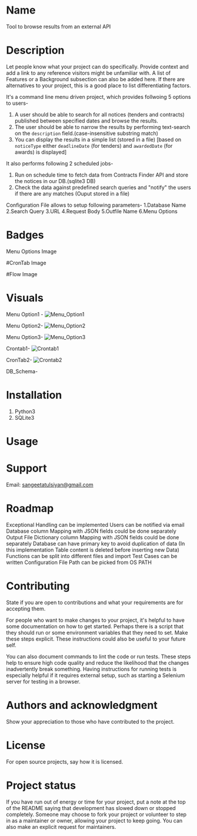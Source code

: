 # Name
Tool to browse results from an external API

# Description
Let people know what your project can do specifically. Provide context and add a link to any reference visitors might be unfamiliar with. A list of Features or a Background subsection can also be added here. If there are alternatives to your project, this is a good place to list differentiating factors.

It's a command line menu driven project, which provides follwoing 5 options to users-
1. A user should be able to search for all notices (tenders and contracts) published between specified dates and browse the results.
2. The user should be able to narrow the results by performing text-search on the `description` field.(case-insensitive substring match)
3. You can display the results in a simple list (stored in a file) [based on `noticeType` either `deadlineDate` (for tenders) and `awardedDate` (for awards) is displayed]

It also performs following 2 scheduled jobs-
1. Run on schedule time to fetch data from Contracts Finder API and store the notices in our DB.(sqlite3 DB)
2. Check the data against predefined search queries and "notify" the users if there are any matches (Ouput stored in a file)

Configuration File allows to setup following parameters-
1.Database Name
2.Search Query
3.URL
4.Request Body
5.Outfile Name
6.Menu Options


# Badges
Menu Options
Image

#CronTab
Image

#Flow
Image


# Visuals
Menu Option1 -
![Menu_Option1](https://github.com/etusang/Repo1/blob/b8c60835ea4358c2399b4002db3a1c6fcece1a92/3.Menu_Option1.JPG?raw=true)

Menu Option2-
![Menu_Option2](https://github.com/etusang/Repo1/blob/140d974562b1f98020a8969ca255cd4dca48d068/4.Menu_Option2.JPG?raw=true)

Menu Option3-
![Menu_Option3](https://github.com/etusang/Repo1/blob/140d974562b1f98020a8969ca255cd4dca48d068/5.Menu_Option3.JPG?raw=true)

Crontab1-
![Crontab1](https://github.com/etusang/Repo1/blob/140d974562b1f98020a8969ca255cd4dca48d068/6.Crontab1.JPG?raw=true)

CronTab2-
![Crontab2](https://github.com/etusang/Repo1/blob/140d974562b1f98020a8969ca255cd4dca48d068/7.Crontab2.JPG?raw=true)

DB_Schema-


# Installation
1. Python3
2. SQLite3


# Usage


# Support
Email: sangeetatulsiyan@gmail.com

# Roadmap
Exceptional Handling can be implemented
Users can be notified via email
Database column Mapping with JSON fields could be done separately
Output File Dictionary column Mapping with JSON fields could be done separately
Database can have primary key to avoid duplication of data (In this implementation Table content is deleted before inserting new Data)
Functions can be split into different files and import
Test Cases can be written
Configuration File Path can be picked from OS PATH

# Contributing
State if you are open to contributions and what your requirements are for accepting them.

For people who want to make changes to your project, it's helpful to have some documentation on how to get started. Perhaps there is a script that they should run or some environment variables that they need to set. Make these steps explicit. These instructions could also be useful to your future self.

You can also document commands to lint the code or run tests. These steps help to ensure high code quality and reduce the likelihood that the changes inadvertently break something. Having instructions for running tests is especially helpful if it requires external setup, such as starting a Selenium server for testing in a browser.

# Authors and acknowledgment
Show your appreciation to those who have contributed to the project.

# License
For open source projects, say how it is licensed.

# Project status
If you have run out of energy or time for your project, put a note at the top of the README saying that development has slowed down or stopped completely. Someone may choose to fork your project or volunteer to step in as a maintainer or owner, allowing your project to keep going. You can also make an explicit request for maintainers.
